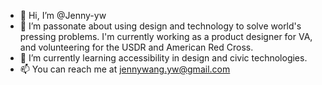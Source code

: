- 👋 Hi, I’m @Jenny-yw
- 👀 I’m passonate about using design and technology to solve world's pressing problems. I'm currently working as a product designer for VA, and volunteering for the USDR and American Red Cross. 
- 🌱 I’m currently learning accessibility in design and civic technologies. 
- 📫 You can reach me at jennywang.yw@gmail.com
